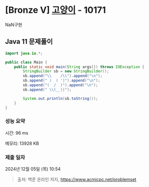 # [Bronze V] [고양이](https://www.acmicpc.net/problem/10171) - 10171 

NaN구현

## Java 11 문제풀이

```Java 11
import java.io.*;

public class Main {
    public static void main(String args[]) throws IOException {
        StringBuilder sb = new StringBuilder();
        sb.append("\\    /\\").append("\n");
        sb.append(" )  ( ')").append("\n");
        sb.append("(  /  )").append("\n");
        sb.append(" \\(__)|");

        System.out.println(sb.toString());
    }
}
```

### 성능 요약

시간: 96 ms

메모리: 13928 KB

### 제출 일자

2024년 12월 05일 (목) 10:54

> 출처: 백준 온라인 저지, https://www.acmicpc.net/problemset 

